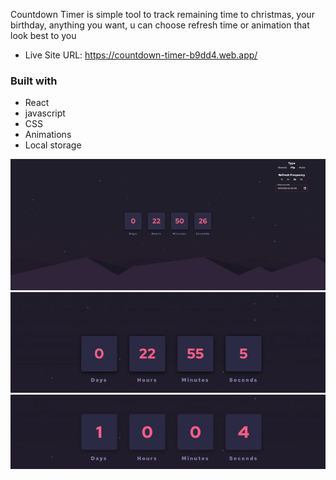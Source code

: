 Countdown Timer is simple tool to track remaining time to christmas, your birthday, anything you want, u can choose refresh time or animation that look best to you

- Live Site URL: https://countdown-timer-b9dd4.web.app/

### Built with
- React
- javascript
- CSS
- Animations
- Local storage



![](./readme/site.png)
![](./readme/flip.gif)
![](./readme/pulse.gif)

